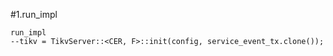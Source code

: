 #1.run_impl

```
run_impl
--tikv = TikvServer::<CER, F>::init(config, service_event_tx.clone());
```